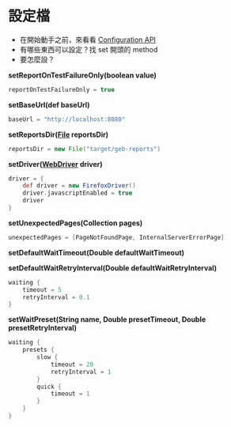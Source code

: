 # 設定檔

* 在開始動手之前，來看看 [Configuration API](http://www.gebish.org/manual/current/api/geb/Configuration.html)
* 有哪些東西可以設定？找 set 開頭的 method
* 要怎麼設？

**setReportOnTestFailureOnly(boolean value)**

```groovy
reportOnTestFailureOnly = true
```

**setBaseUrl(def baseUrl)**

```groovy
baseUrl = "http://localhost:8080"
```

**setReportsDir([File](http://download.oracle.com/javase/6/docs/api/java/io/File.html) reportsDir)**

```groovy
reportsDir = new File("target/geb-reports")
```

**setDriver([WebDriver](http://selenium.googlecode.com/svn/trunk/docs/api/java/org/openqa/selenium/WebDriver.html) driver)**

```groovy
driver = {
    def driver = new FirefoxDriver()
    driver.javascriptEnabled = true
    driver
}
```

**setUnexpectedPages(Collection pages)**

```groovy
unexpectedPages = [PageNotFoundPage, InternalServerErrorPage]
```

**setDefaultWaitTimeout(Double defaultWaitTimeout)**

**setDefaultWaitRetryInterval(Double defaultWaitRetryInterval)**

```groovy
waiting {
    timeout = 5
	retryInterval = 0.1
}
```

**setWaitPreset(String name, Double presetTimeout, Double presetRetryInterval)**

```groovy
waiting {
	presets {
		slow {
			timeout = 20
			retryInterval = 1
		}
		quick {
			timeout = 1
		}
	}
}
```
